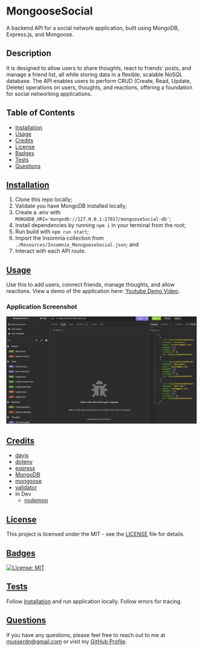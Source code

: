# MongooseSocial
A backend API for a social network application, built using MongoDB, Express.js, and Mongoose.

## Description
It is designed to allow users to share thoughts, react to friends' posts, and manage a friend list, all while storing data in a flexible, scalable NoSQL database. The API enables users to perform CRUD (Create, Read, Update, Delete) operations on users, thoughts, and reactions, offering a foundation for social networking applications.

## Table of Contents
 - [Installation](#installation)
 - [Usage](#usage)
 - [Credits](#credits)
 - [License](#license)
 - [Badges](#badges)
 - [Tests](#tests)
 - [Questions](#questions)

## [Installation](#installation)
  1. Clone this repo locally;
  2. Validate you have MongoDB installed locally; 
  3. Create a .env with `MONGODB_URI='mongodb://127.0.0.1:27017/mongooseSocial-db'`;
  4. Install dependencies by running `npm i` in your terminal from the root; 
  5. Run build with `npm run start`;
  6. Import the Insomnia collection from `./Resources/Insomnia_MonogooseSocial.json`; and
  7. Interact with each API route.

  ## [Usage](#usage)
  Use this to add users, connect friends, manage thoughts, and allow reactions.  View a demo of the application here: [Youtube Demo Video](https://youtu.be/RwGLElLoCmU).
  
  ### Application Screenshot
  ![Mongoose Social Screenshot](./Resources/mongooseSocial_SS.png)

  ## [Credits](#credits)
  - [dayjs](https://day.js.org/)
  - [dotenv](https://www.npmjs.com/package/dotenv)
  - [express](https://expressjs.com/)
  - [MongoDB](https://www.mongodb.com/)
  - [mongoose](https://mongoosejs.com/)
  - [validator](https://www.npmjs.com/package/validator)
   - In Dev
      - [nodemon](https://nodemon.io/)
  
  ## [License](#license)
  This project is licensed under the MIT - see the [LICENSE](LICENSE) file for details.

  ## [Badges](#badges)
  [![License: MIT](https://img.shields.io/badge/License-MIT-yellow.svg)](https://opensource.org/licenses/MIT)


  ## [Tests](#tests)
   Follow [Installation](#installation) and run application locally. Follow errors for tracing.
  
  ## [Questions](#questions)
  If you have any questions, please feel free to reach out to me at musserdn@gmail.com or visit my [GitHub Profile](https://github.com/musserdn/).